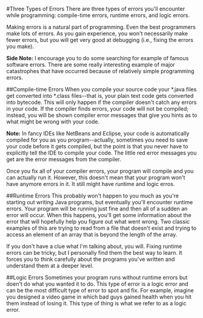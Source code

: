 #Three Types of Errors
There are three types of errors you'll encounter while programming: compile-time errors, runtime errors, and logic errors.

Making errors is a natural part of programming. Even the best programmers make lots of errors. As you gain experience, you won't necessarily make fewer errors, but you will get very good at debugging (i.e., fixing the errors you make).

**Side Note:** I encourage you to do some searching for example of famous software errors. There are some really interesting example of major catastrophes that have occurred because of relatively simple programming errors.

##Compile-time Errors
When you compile your source code your *.java files get converted into *.class files--that is, your plain text code gets converted into bytecode. This will only happen if the compiler doesn't catch any errors in your code. If the compiler finds errors, your code will not be compiled; instead, you will be shown compiler error messages that give you hints as to what might be wrong with your code.

**Note:** In fancy IDEs like NetBeans and Eclipse, your code is automatically compiled for you as you program--actually, sometimes you need to save your code before it gets compiled, but the point is that you never have to explicitly tell the IDE to compile your code. The little red error messages you get are the error messages from the compiler.

Once you fix all of your compiler errors, your program will compile and you can actually run it. However, this doesn't mean that your program won't have anymore errors in it. It still might have runtime and logic erros.

##Runtime Errors
This probably won't happen to you much as you're starting out writing Java programs, but eventually you'll encounter runtime errors. Your program will be running just fine and then all of a sudden an error will occur. When this happens, you'll get some information about the error that will hopefully help you figure out what went wrong. Two classic examples of this are trying to read from a file that doesn't exist and trying to access an element of an array that is beyond the length of the array.

If you don't have a clue what I'm talking about, you will. Fixing runtime errors can be tricky, but I personally find them the best way to learn. It forces you to think carefully about the programs you've written and understand them at a deeper level.

##Logic Errors
Sometimes your program runs without runtime errors but doen't do what you wanted it to do. This type of error is a logic error and can be the most difficult type of error to spot and fix. For example, imagine you designed a video game in which bad guys gained health when you hit them instead of losing it. This type of thing is what we refer to as a logic error.
